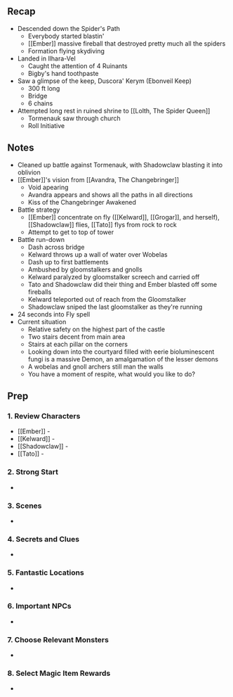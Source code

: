 
## Recap

* Descended down the Spider's Path
	* Everybody started blastin'
	* [[Ember]] massive fireball that destroyed pretty much all the spiders
	* Formation flying skydiving
* Landed in Ilhara-Vel
	* Caught the attention of 4 Ruinants
	* Bigby's hand toothpaste
 * Saw a glimpse of the keep, Duscora' Kerym (Ebonveil Keep)
	* 300 ft long
	* Bridge
	* 6 chains
* Attempted long rest in ruined shrine to [[Lolth, The Spider Queen]]
	* Tormenauk saw through church
	* Roll Initiative

## Notes

* Cleaned up battle against Tormenauk, with Shadowclaw blasting it into oblivion
* [[Ember]]'s vision from [[Avandra, The Changebringer]]
	* Void apearing
	* Avandra appears and shows all the paths in all directions
	* Kiss of the Changebringer Awakened
* Battle strategy
	* [[Ember]] concentrate on fly ([[Kelward]], [[Grogar]], and herself), [[Shadowclaw]] flies, [[Tato]] flys from rock to rock
	* Attempt to get to top of tower
* Battle run-down
	* Dash across bridge
	* Kelward throws up a wall of water over Wobelas
	* Dash up to first battlements
	* Ambushed by gloomstalkers and gnolls
	* Kelward paralyzed by gloomstalker screech and carried off
	* Tato and Shadowclaw did their thing and Ember blasted off some fireballs
	* Kelward teleported out of reach from the Gloomstalker
	* Shadowclaw sniped the last gloomstalker as they're running
* 24 seconds into Fly spell
* Current situation
	* Relative safety on the highest part of the castle
	* Two stairs decent from main area
	* Stairs at each pillar on the corners
	* Looking down into the courtyard filled with eerie bioluminescent fungi is a massive Demon, an amalgamation of the lesser demons
	* A wobelas and gnoll archers still man the walls
	* You have a moment of respite, what would you like to do?
## Prep
### 1. Review Characters

* [[Ember]] - 
* [[Kelward]] -
* [[Shadowclaw]] - 
* [[Tato]] - 

### 2. Strong Start

* 

### 3. Scenes

* 

### 4. Secrets and Clues

* 

### 5. Fantastic Locations

* 

### 6. Important NPCs

* 

### 7. Choose Relevant Monsters

* 

### 8. Select Magic Item Rewards

* 
